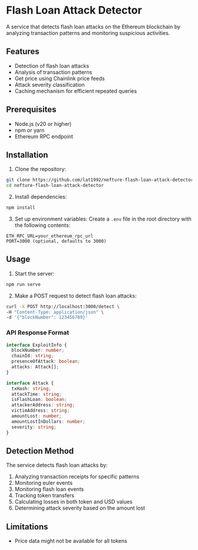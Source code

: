 # Flash Loan Attack Detector

A service that detects flash loan attacks on the Ethereum blockchain by analyzing transaction patterns and monitoring suspicious activities.

## Features

- Detection of flash loan attacks
- Analysis of transaction patterns
- Get price using Chainlink price feeds
- Attack severity classification
- Caching mechanism for efficient repeated queries

## Prerequisites

- Node.js (v20 or higher)
- npm or yarn
- Ethereum RPC endpoint

## Installation

1. Clone the repository:
```bash
git clone https://github.com/lat1992/nefture-flash-loan-attack-detector.git
cd nefture-flash-loan-attack-detector
```

2. Install dependencies:
```bash
npm install
```

3. Set up environment variables:
Create a `.env` file in the root directory with the following contents:
```
ETH_RPC_URL=your_ethereum_rpc_url
PORT=3000 (optional, defaults to 3000)
```

## Usage

1. Start the server:
```bash
npm run serve
```

2. Make a POST request to detect flash loan attacks:
```bash
curl -X POST http://localhost:3000/detect \
-H "Content-Type: application/json" \
-d '{"blockNumber": 123456789}'
```

### API Response Format

```typescript
interface ExploitInfo {
  blockNumber: number;
  chainId: string;
  presenceOfAttack: boolean;
  attacks: Attack[];
}

interface Attack {
  txHash: string;
  attackTime: string;
  isFlashLoan: boolean;
  attackerAddress: string;
  victimAddress: string;
  amountLost: number;
  amountLostInDollars: number;
  severity: string;
}
```

## Detection Method

The service detects flash loan attacks by:
1. Analyzing transaction receipts for specific patterns
2. Monitoring euler events
3. Monitoring flash loan events
4. Tracking token transfers
5. Calculating losses in both token and USD values
6. Determining attack severity based on the amount lost

## Limitations

- Price data might not be available for all tokens
